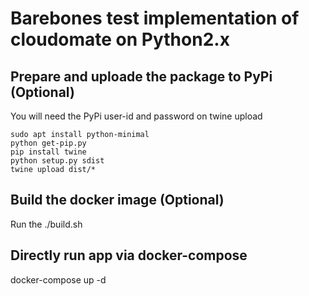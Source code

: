 # Barebones test implementation of cloudomate on Python2.x

## Prepare and uploade the package to PyPi (Optional)
You will need the PyPi user-id and password on twine upload
```
sudo apt install python-minimal
python get-pip.py
pip install twine
python setup.py sdist
twine upload dist/*
```
## Build the docker image (Optional)
Run the ./build.sh 

## Directly run app via docker-compose
docker-compose up -d

